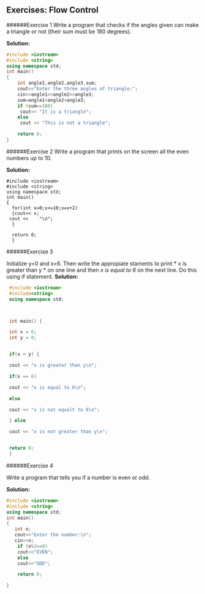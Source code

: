 ## Exercises: Flow Control

######Exercise 1
Write a program that checks if the angles given can make a triangle or not (their sum must be 180 degrees).

**Solution:**
```cpp
#include <iostream>
#include <string>
using namespace std;
int main()
{
	int angle1,angle2,angle3,sum;
	cout<<"Enter the three angles of triangle:";
	cin>>angle1>>angle2>>angle3;
    sum=angle1+angle2+angle3;
    if (sum==180)
     cout<< "It is a triangle";
    else
     cout << "This is not a triangle";

	return 0;
}
```
######Exercise 2
Write a program that prints on the screen all the even numbers up to 10.

**Solution:**
```
#include <iostream>
#include <string>
using namespace std;
int main()
{
  for(int x=0;x<=10;x=x+2)
  {cout<< x;
 cout <<	"\n";
  }

  return 0;
  }
  ```

######Exercise 3

Initialize y=0 and x=6. Then write the appropiate staments to print * x is greater than y * on one line and then *x is equal to 6* on the
next line.
Do this using if statement.
**Solution:**


```cpp
 #include <iostream>
 #include<string>
 using namespace std;



 int main() {

 int x = 6;
 int y = 0;


 if(x > y) {

 cout << "x is greater than y\n";

 if(x == 6)

 cout << "x is equal to 6\n";

 else

 cout << "x is not equalt to 6\n";

 } else

 cout << "x is not greater than y\n";


 return 0;
 }

```
######Exercise 4

Write a program that tells you if a number is even or odd.

**Solution:**
```cpp
#include <iostream>
#include <string>
using namespace std;
int main()
{
   int n;
   cout<<"Enter the number:\n";
   cin>>n;
    if (n%2==0)
    cout<<"EVEN";
    else
    cout<<"ODD";

	return 0;

}
```
